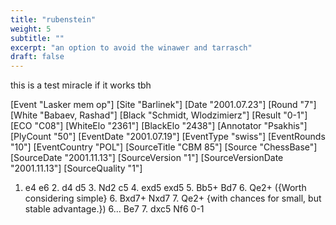 ```yaml
---
title: "rubenstein"
weight: 5
subtitle: ""
excerpt: "an option to avoid the winawer and tarrasch"
draft: false
---
```

this is a test miracle if it works tbh

<div class="cbreplay">
[Event "Lasker mem op"]
[Site "Barlinek"]
[Date "2001.07.23"]
[Round "7"]
[White "Babaev, Rashad"]
[Black "Schmidt, Wlodzimierz"]
[Result "0-1"]
[ECO "C08"]
[WhiteElo "2361"]
[BlackElo "2438"]
[Annotator "Psakhis"]
[PlyCount "50"]
[EventDate "2001.07.19"]
[EventType "swiss"]
[EventRounds "10"]
[EventCountry "POL"]
[SourceTitle "CBM 85"]
[Source "ChessBase"]
[SourceDate "2001.11.13"]
[SourceVersion "1"]
[SourceVersionDate "2001.11.13"]
[SourceQuality "1"]

1. e4 e6 2. d4 d5 3. Nd2 c5 4. exd5 exd5 5. Bb5+ Bd7 6. Qe2+ ({Worth
considering simple} 6. Bxd7+ Nxd7 7. Qe2+ {with chances for small, but stable
advantage.}) 6... Be7 7. dxc5 Nf6 0-1


</div>

